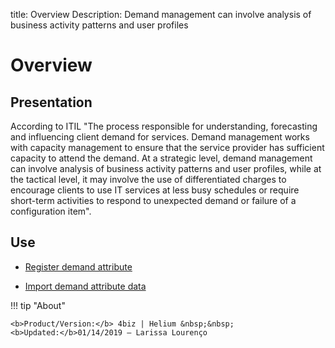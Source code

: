 title: Overview
Description: Demand management can involve analysis of business activity patterns and user profiles
# Overview

Presentation
----------------

According to ITIL "The process responsible for understanding, forecasting and
influencing client demand for services. Demand management works with capacity
management to ensure that the service provider has sufficient capacity to attend
the demand. At a strategic level, demand management can involve analysis of
business activity patterns and user profiles, while at the tactical level, it
may involve the use of differentiated charges to encourage clients to use IT
services at less busy schedules or require short-term activities to respond to
unexpected demand or failure of a configuration item".

Use
-------

- [Register demand attribute](/en-us/4biz-helium/processes/demand/use/register-demand-attribute.html)

- [Import demand attribute data](/en-us/4biz-helium/processes/demand/use/import-demand-attibute-data.html)

!!! tip "About"

    <b>Product/Version:</b> 4biz | Helium &nbsp;&nbsp;
    <b>Updated:</b>01/14/2019 – Larissa Lourenço

